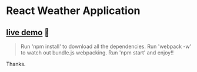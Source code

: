 # React Weather Application 
## [live demo](http://weatherapp94.herokuapp.com/) :eyes:

> Run 'npm install' to download all the dependencies.
> Run 'webpack -w' to watch out bundle.js webpacking.
> Run 'npm start' and enjoy!!

Thanks.
